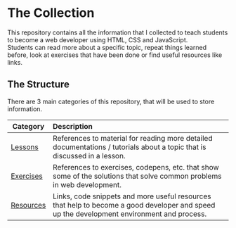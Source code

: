 # The Collection

This repository contains all the information that I collected to teach students to become a web developer using HTML, CSS and JavaScript.  
Students can read more about a specific topic, repeat things learned before, look at exercises that have been done or find useful resources like links.

## The Structure

There are 3 main categories of this repository, that will be used to store information.

| Category | Description |
| -------- | :---------- |
| [Lessons](./lessons/) | References to material for reading more detailed documentations / tutorials about a topic that is discussed in a lesson. |
| [Exercises](./exercises/) | References to exercises, codepens, etc. that show some of the solutions that solve common problems in web development. |
| [Resources](./resources/) | Links, code snippets and more useful resources that help to become a good developer and speed up the development environment and process. |
